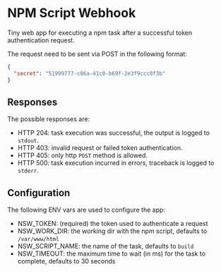 # NPM Script Webhook
Tiny web app for executing a npm task after a successful token authentication request.

The request need to be sent via POST in the following format:
```json
{
  "secret": "51999777-c86a-41c0-b69f-2e3f9ccc0f3b"
}
```
## Responses
The possible responses are:
- HTTP 204: task execution was successful, the output is logged to `stdout`.
- HTTP 403: invalid request or failed token authentication.
- HTTP 405: only http `POST` method is allowed.
- HTTP 500: task execution incurred in errors, traceback is logged to `stderr`.

## Configuration
The following ENV vars are used to configure the app:
- NSW_TOKEN: (required) the token used to authenticate a request
- NSW_WORK_DIR: the working dir with the npm script, defaults to `/var/www/html`
- NSW_SCRIPT_NAME: the name of the task, defaults to `build`
- NSW_TIMEOUT: the maximum time to wait (in ms) for the task to complete, defaults to 30 seconds
